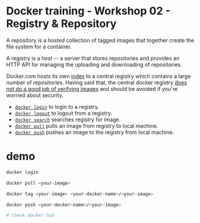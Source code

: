 # Docker training - Workshop 02 - Registry & Repository

A repository is a *hosted* collection of tagged images that together create the file system for a container.

A registry is a *host* -- a server that stores repositories and provides an HTTP API for managing the uploading and downloading of repositories.

Docker.com hosts its own [index](https://hub.docker.com/) to a central registry which contains a large number of repositories.  Having said that, the central docker registry [does not do a good job of verifying images](https://titanous.com/posts/docker-insecurity) and should be avoided if you're worried about security.

* [`docker login`](https://docs.docker.com/engine/reference/commandline/login) to login to a registry.
* [`docker logout`](https://docs.docker.com/engine/reference/commandline/logout) to logout from a registry.
* [`docker search`](https://docs.docker.com/engine/reference/commandline/search) searches registry for image.
* [`docker pull`](https://docs.docker.com/engine/reference/commandline/pull) pulls an image from registry to local machine.
* [`docker push`](https://docs.docker.com/engine/reference/commandline/push) pushes an image to the registry from local machine.

# demo 

```sh
docker login

docker pull <your-image>

docker tag <your-image> <your-docker-name>/<your-image>

docker push <your-docker-name>/<your-image>

# check docker hub

```

